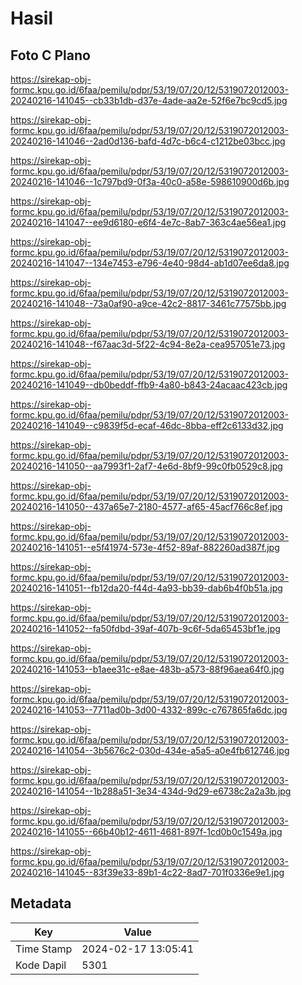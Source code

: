 # Hasil

## Foto C Plano

https://sirekap-obj-formc.kpu.go.id/6faa/pemilu/pdpr/53/19/07/20/12/5319072012003-20240216-141045--cb33b1db-d37e-4ade-aa2e-52f6e7bc9cd5.jpg

https://sirekap-obj-formc.kpu.go.id/6faa/pemilu/pdpr/53/19/07/20/12/5319072012003-20240216-141046--2ad0d136-bafd-4d7c-b6c4-c1212be03bcc.jpg

https://sirekap-obj-formc.kpu.go.id/6faa/pemilu/pdpr/53/19/07/20/12/5319072012003-20240216-141046--1c797bd9-0f3a-40c0-a58e-598610900d6b.jpg

https://sirekap-obj-formc.kpu.go.id/6faa/pemilu/pdpr/53/19/07/20/12/5319072012003-20240216-141047--ee9d6180-e6f4-4e7c-8ab7-363c4ae56ea1.jpg

https://sirekap-obj-formc.kpu.go.id/6faa/pemilu/pdpr/53/19/07/20/12/5319072012003-20240216-141047--134e7453-e796-4e40-98d4-ab1d07ee6da8.jpg

https://sirekap-obj-formc.kpu.go.id/6faa/pemilu/pdpr/53/19/07/20/12/5319072012003-20240216-141048--73a0af90-a9ce-42c2-8817-3461c77575bb.jpg

https://sirekap-obj-formc.kpu.go.id/6faa/pemilu/pdpr/53/19/07/20/12/5319072012003-20240216-141048--f67aac3d-5f22-4c94-8e2a-cea957051e73.jpg

https://sirekap-obj-formc.kpu.go.id/6faa/pemilu/pdpr/53/19/07/20/12/5319072012003-20240216-141049--db0beddf-ffb9-4a80-b843-24acaac423cb.jpg

https://sirekap-obj-formc.kpu.go.id/6faa/pemilu/pdpr/53/19/07/20/12/5319072012003-20240216-141049--c9839f5d-ecaf-46dc-8bba-eff2c6133d32.jpg

https://sirekap-obj-formc.kpu.go.id/6faa/pemilu/pdpr/53/19/07/20/12/5319072012003-20240216-141050--aa7993f1-2af7-4e6d-8bf9-99c0fb0529c8.jpg

https://sirekap-obj-formc.kpu.go.id/6faa/pemilu/pdpr/53/19/07/20/12/5319072012003-20240216-141050--437a65e7-2180-4577-af65-45acf766c8ef.jpg

https://sirekap-obj-formc.kpu.go.id/6faa/pemilu/pdpr/53/19/07/20/12/5319072012003-20240216-141051--e5f41974-573e-4f52-89af-882260ad387f.jpg

https://sirekap-obj-formc.kpu.go.id/6faa/pemilu/pdpr/53/19/07/20/12/5319072012003-20240216-141051--fb12da20-f44d-4a93-bb39-dab6b4f0b51a.jpg

https://sirekap-obj-formc.kpu.go.id/6faa/pemilu/pdpr/53/19/07/20/12/5319072012003-20240216-141052--fa50fdbd-39af-407b-9c6f-5da65453bf1e.jpg

https://sirekap-obj-formc.kpu.go.id/6faa/pemilu/pdpr/53/19/07/20/12/5319072012003-20240216-141053--b1aee31c-e8ae-483b-a573-88f96aea64f0.jpg

https://sirekap-obj-formc.kpu.go.id/6faa/pemilu/pdpr/53/19/07/20/12/5319072012003-20240216-141053--7711ad0b-3d00-4332-899c-c767865fa6dc.jpg

https://sirekap-obj-formc.kpu.go.id/6faa/pemilu/pdpr/53/19/07/20/12/5319072012003-20240216-141054--3b5676c2-030d-434e-a5a5-a0e4fb612746.jpg

https://sirekap-obj-formc.kpu.go.id/6faa/pemilu/pdpr/53/19/07/20/12/5319072012003-20240216-141054--1b288a51-3e34-434d-9d29-e6738c2a2a3b.jpg

https://sirekap-obj-formc.kpu.go.id/6faa/pemilu/pdpr/53/19/07/20/12/5319072012003-20240216-141055--66b40b12-4611-4681-897f-1cd0b0c1549a.jpg

https://sirekap-obj-formc.kpu.go.id/6faa/pemilu/pdpr/53/19/07/20/12/5319072012003-20240216-141045--83f39e33-89b1-4c22-8ad7-701f0336e9e1.jpg


## Metadata

| Key        | Value               |
| ---------- | ------------------- |
| Time Stamp | 2024-02-17 13:05:41 |
| Kode Dapil | 5301                |



